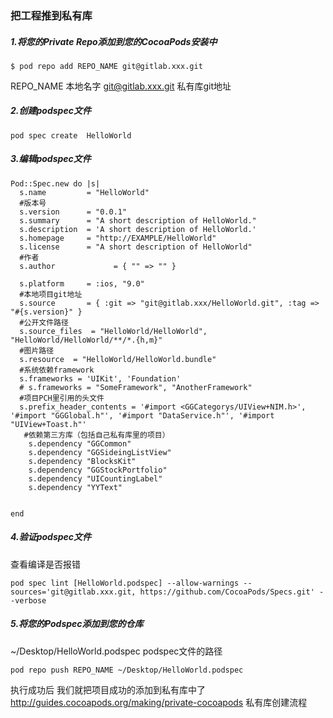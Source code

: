 ### 把工程推到私有库

##### 1.将您的Private Repo添加到您的CocoaPods安装中

```
$ pod repo add REPO_NAME git@gitlab.xxx.git
```

REPO_NAME 本地名字   git@gitlab.xxx.git 私有库git地址

##### 2.创建podspec文件

```
pod spec create  HelloWorld 
```

##### 3.编辑podspec文件

```
Pod::Spec.new do |s|
  s.name         = "HelloWorld"
  #版本号
  s.version      = "0.0.1"
  s.summary      = "A short description of HelloWorld."
  s.description  = 'A short description of HelloWorld.'
  s.homepage     = "http://EXAMPLE/HelloWorld"
  s.license      = "A short description of HelloWorld"
  #作者
  s.author             = { "" => "" }

  s.platform     = :ios, "9.0"
  #本地项目git地址
  s.source       = { :git => "git@gitlab.xxx/HelloWorld.git", :tag => "#{s.version}" }
  #公开文件路径
  s.source_files  = "HelloWorld/HelloWorld", "HelloWorld/HelloWorld/**/*.{h,m}"
  #图片路径
  s.resource  = "HelloWorld/HelloWorld.bundle"
  #系统依赖framework
  s.frameworks = 'UIKit', 'Foundation'
  # s.frameworks = "SomeFramework", "AnotherFramework"
  #项目PCH里引用的头文件
  s.prefix_header_contents = '#import <GGCategorys/UIView+NIM.h>', '#import "GGGlobal.h"', '#import "DataService.h"', '#import "UIView+Toast.h"'
   #依赖第三方库（包括自己私有库里的项目）
    s.dependency "GGCommon"
    s.dependency "GGSideingListView"
    s.dependency "BlocksKit"
    s.dependency "GGStockPortfolio"
    s.dependency "UICountingLabel"
    s.dependency "YYText"


end
```
##### 4.验证podspec文件

查看编译是否报错
```
pod spec lint [HelloWorld.podspec] --allow-warnings --sources='git@gitlab.xxx.git, https://github.com/CocoaPods/Specs.git' --verbose  
```

##### 5.将您的Podspec添加到您的仓库

~/Desktop/HelloWorld.podspec podspec文件的路径
```
pod repo push REPO_NAME ~/Desktop/HelloWorld.podspec
```
执行成功后 我们就把项目成功的添加到私有库中了
http://guides.cocoapods.org/making/private-cocoapods  私有库创建流程
